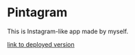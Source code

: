 # Pintagram
This is Instagram-like app made by myself.

<a href="http://167.99.204.139/">link to deployed version</a>
